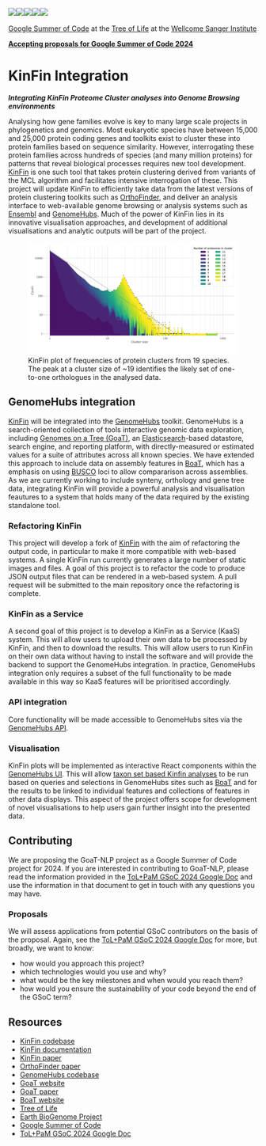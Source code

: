 <img src="https://upload.wikimedia.org/wikipedia/commons/thumb/7/7c/Google_Summer_of_Code_sun_logo_2022.svg/1024px-Google_Summer_of_Code_sun_logo_2022.svg.png" height="100"/><img src="https://icons.veryicon.com/png/o/internet--web/social-1/at-symbol.png" height="80"/><img src="https://blog.wellcomeopenresearch.org/wp-content/uploads/2021/05/Untitled-design-2021-05-19T101505.875-300x200.png" height="100"/><img src="https://icons.veryicon.com/png/o/internet--web/social-1/at-symbol.png" height="80"/><img src="https://d2q79iu7y748jz.cloudfront.net/s/_squarelogo/256x256/7167d385ff2b5a5105a9ba3bd271bb1d" height="100"/>

[Google Summer of Code](https://summerofcode.withgoogle.com) at the [Tree of Life](https://www.sanger.ac.uk/programme/tree-of-life/) at the [Wellcome Sanger Institute](https://www.sanger.ac.uk)

[**Accepting proposals for Google Summer of Code 2024**](https://docs.google.com/document/d/1vWnJhxWJU4oNsZNheKrP6sx5ZPkOzumwdnL6IIRbDP4)

# KinFin Integration

_**Integrating KinFin Proteome Cluster analyses into Genome Browsing environments**_

Analysing how gene families evolve is key to many large scale projects in phylogenetics and genomics. Most eukaryotic species have between 15,000 and 25,000 protein coding genes and toolkits exist to cluster these into protein families based on sequence similarity. However, interrogating these protein families across hundreds of species (and many million proteins) for patterns that reveal biological processes requires new tool development. [KinFin](https://github.com/DRL/kinfin) is one such tool that takes protein clustering derived from variants of the MCL algorithm and facilitates intensive interrogation of these. This project will update KinFin to efficiently take data from the latest versions of protein clustering toolkits such as [OrthoFinder](https://github.com/davidemms/OrthoFinder), and deliver an analysis interface to web-available genome browsing or analysis systems such as [Ensembl](https://www.ensembl.org) and [GenomeHubs](https://genomehubs.org). Much of the power of KinFin lies in its innovative visualisation approaches, and development of additional visualisations and analytic outputs will be part of the project.

<figure>
    <img src="assets/images/figure1.png"
         alt="KinFin plot">
    <figcaption>KinFin plot of frequencies of protein clusters from 19 species. The peak at a cluster size of ~19 identifies the likely set of one-to-one orthologues in the analysed data.</figcaption>
</figure>

## GenomeHubs integration

[KinFin](https://github.com/DRL/kinfin) will be integrated into the [GenomeHubs](https://genomehubs.org) toolkit. GenomeHubs is a search-oriented collection of tools interactive genomic data exploration, including [Genomes on a Tree (GoaT)](https://goat.genomehubs.org), an [Elasticsearch](https://www.elastic.co/elasticsearch)-based datastore, search engine, and reporting platform, with directly-measured or estimated values for a suite of attributes across all known species. We have extended this approach to include data on assembly features in [BoaT](https://boat.genomehubs.org), which has a emphasis on using [BUSCO](https://busco.ezlab.org) loci to allow compararison across assemblies. As we are currently working to include synteny, orthology and gene tree data, integrating KinFin will provide a powerful analysis and visualisation feautures to a system that holds many of the data required by the existing standalone tool.

### Refactoring KinFin

This project will develop a fork of [KinFin](https://github.com/DRL/kinfin) with the aim of refactoring the output code, in particular to make it more compatible with web-based systems. A single KinFin run currently generates a large number of static images and files. A goal of this project is to refactor the code to produce JSON output files that can be rendered in a web-based system. A pull request will be submitted to the main repository once the refactoring is complete.

### KinFin as a Service

A second goal of this project is to develop a KinFin as a Service (KaaS) system. This will allow users to upload their own data to be processed by KinFin, and then to download the results. This will allow users to run KinFin on their own data without having to install the software and will provide the backend to support the GenomeHubs integration. In practice, GenomeHubs integration only requires a subset of the full functionality to be made available in this way so KaaS features will be prioritised accordingly.

### API integration

Core functionality will be made accessible to GenomeHubs sites via the [GenomeHubs API](https://github.com/genomehubs/genomehubs/tree/main/src/genomehubs-api).

### Visualisation

KinFin plots will be implemented as interactive React components within the [GenomeHubs UI](https://github.com/genomehubs/genomehubs/tree/main/src/genomehubs-ui). This will allow [taxon set based Kinfin analyses](https://kinfin.readme.io/docs/analysis-based-on-taxonomy-1) to be run based on queries and selections in GenomeHubs sites such as [BoaT](https://boat.genomehubs.org) and for the results to be linked to individual features and collections of features in other data displays. This aspect of the project offers scope for development of novel visualisations to help users gain further insight into the presented data.

## Contributing

We are proposing the GoaT-NLP project as a Google Summer of Code project for 2024. If you are interested in contributing to GoaT-NLP, please read the information provided in the [ToL+PaM GSoC 2024 Google Doc](https://docs.google.com/document/d/1vWnJhxWJU4oNsZNheKrP6sx5ZPkOzumwdnL6IIRbDP4) and use the information in that document to get in touch with any questions you may have.

### Proposals

We will assess applications from potential GSoC contributors on the basis of the proposal. Again, see the [ToL+PaM GSoC 2024 Google Doc](https://docs.google.com/document/d/1vWnJhxWJU4oNsZNheKrP6sx5ZPkOzumwdnL6IIRbDP4) for more, but broadly, we want to know:

- how would you approach this project?
- which technologies would you use and why?
- what would be the key milestones and when would you reach them?
- how would you ensure the sustainability of your code beyond the end of the GSoC term?

## Resources

- [KinFin codebase](https://github.com/DRL/kinfin)
- [KinFin documentation](https://kinfin.readme.io/docs/what-is-this-about)
- [KinFin paper](https://academic.oup.com/g3journal/article/7/10/3349/6027482)
- [OrthoFinder paper](https://genomebiology.biomedcentral.com/articles/10.1186/s13059-019-1832-y)
- [GenomeHubs codebase](https://github.com/genomehubs/genomehubs)
- [GoaT website](https://goat.genomehubs.org)
- [GoaT paper](https://wellcomeopenresearch.org/articles/8-24)
- [BoaT website](https://boat.genomehubs.org)
- [Tree of Life](https://www.sanger.ac.uk/programme/tree-of-life/)
- [Earth BioGenome Project](https://www.earthbiogenome.org)
- [Google Summer of Code](https://summerofcode.withgoogle.com)
- [ToL+PaM GSoC 2024 Google Doc](https://docs.google.com/document/d/1vWnJhxWJU4oNsZNheKrP6sx5ZPkOzumwdnL6IIRbDP4)

